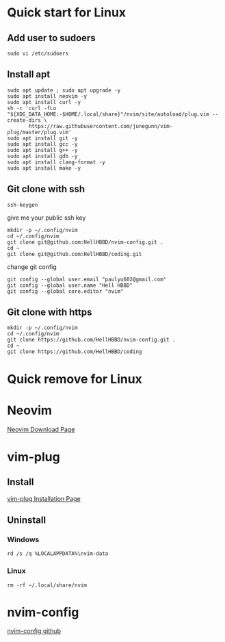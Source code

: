 # Quick start for Linux

## Add user to sudoers

```
sudo vi /etc/sudoers
```

## Install apt

```
sudo apt update ; sudo apt upgrade -y
sudo apt install neovim -y
sudo apt install curl -y
sh -c 'curl -fLo "${XDG_DATA_HOME:-$HOME/.local/share}"/nvim/site/autoload/plug.vim --create-dirs \
       https://raw.githubusercontent.com/junegunn/vim-plug/master/plug.vim'
sudo apt install git -y
sudo apt install gcc -y
sudo apt install g++ -y
sudo apt install gdb -y
sudo apt install clang-format -y
sudo apt install make -y
```

## Git clone with ssh

```
ssh-keygen
```

give me your public ssh key

```
mkdir -p ~/.config/nvim
cd ~/.config/nvim
git clone git@github.com:HellHBBD/nvim-config.git .
cd ~
git clone git@github.com:HellHBBD/coding.git
```

change git config

```
git config --global user.email "paulyu602@gmail.com"
git config --global user.name "Hell HBBD"
git config --global core.editor "nvim"
```

## Git clone with https

```
mkdir -p ~/.config/nvim
cd ~/.config/nvim
git clone https://github.com/HellHBBD/nvim-config.git .
cd ~
git clone https://github.com/HellHBBD/coding
```

# Quick remove for Linux

# Neovim

[Neovim Download Page](https://github.com/neovim/neovim/wiki/Installing-Neovim#install-from-download)

# vim-plug

## Install

[vim-plug Installation Page](https://github.com/junegunn/vim-plug#neovim)

## Uninstall

### Windows

```
rd /s /q %LOCALAPPDATA%\nvim-data
```

### Linux

```
rm -rf ~/.local/share/nvim
```

# nvim-config

[nvim-config github](https://github.com/HellHBBD/nvim-config)
